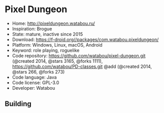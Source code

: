 # Pixel Dungeon

- Home: http://pixeldungeon.watabou.ru/
- Inspiration: Brogue
- State: mature, inactive since 2015
- Download: https://f-droid.org//packages/com.watabou.pixeldungeon/
- Platform: Windows, Linux, macOS, Android
- Keyword: role playing, roguelike
- Code repository: https://github.com/watabou/pixel-dungeon.git (@created 2014, @stars 3165, @forks 1111), https://github.com/watabou/PD-classes.git @add (@created 2014, @stars 266, @forks 273)
- Code language: Java
- Code license: GPL-3.0
- Developer: Watabou

## Building
